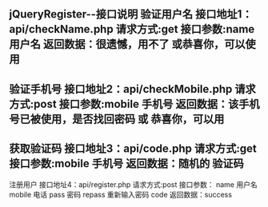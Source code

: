 jQueryRegister--接口说明
验证用户名 接口地址1：api/checkName.php
           请求方式:get
           接口参数:name 用户名
           返回数据：很遗憾，用不了 或恭喜你，可以使用
--------------------------------------------------------------
验证手机号 接口地址2：api/checkMobile.php
           请求方式:post
           接口参数:mobile 手机号
           返回数据：该手机号已被使用，是否找回密码 或 恭喜你，可以用
---------------------------------------------------------------
获取验证码 接口地址3：api/code.php
           请求方式:get
           接口参数:mobile 手机号
           返回数据：随机的 验证码
--------------------------------------------------------------------
注册用户 接口地址4：api/register.php
         请求方式:post
         接口参数：
            name 用户名
            mobile 电话
            pass 密码
            repass 重新输入密码
            code
        返回数据：success
